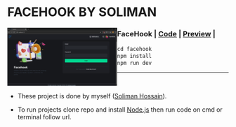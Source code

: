 # FACEHOOK BY SOLIMAN

<img src="public/preview.png" alt="facehook" width="250" align="left"/>

### FaceHook | [Code](https://github.com/solimanhossain/facehook/) | [Preview](https://solimanhossain-facehook.vercel.app) |

```
cd facehook
npm install
npm run dev
```

---

<br>

-   These project is done by myself ([Soliman Hossain](https://github.com/solimanhossain/)).

-   To run projects clone repo and install [Node.js](https://nodejs.org/en/download/) then run code on cmd or terminal follow url.
